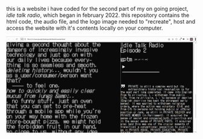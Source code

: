 <p>this is a website i have coded for the second part of my on going project, <i>idle talk radio</i>, which began in february 2022. this repository contains the html code, the audio file, and the logo image needed to "recreate", host and access the website with it's contents locally on your computer.</p>
<img src="https://github.com/cottonislatin4bacon-prog/idr2/blob/main/idr2_preview.png">
